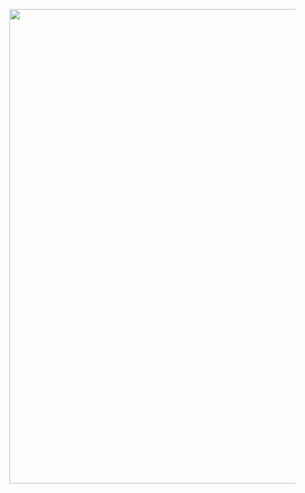 <a href="https://asciinema.org/a/14?autoplay=1"><img src="https://asciinema.org/a/14.png" width="836"/></a>
